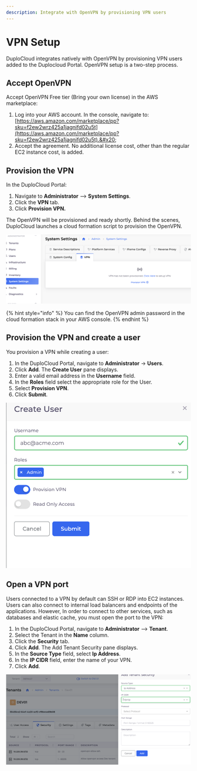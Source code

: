 ```yaml
---
description: Integrate with OpenVPN by provisioning VPN users
---
```


# VPN Setup

DuploCloud integrates natively with OpenVPN by provisioning VPN users added to the Duplocloud Portal. OpenVPN setup is a two-step process.

## Accept OpenVPN

Accept OpenVPN Free tier (Bring your own license) in the AWS marketplace:&#x20;

1. &#x20;Log into your AWS account. In the console, navigate to: [https://aws.amazon.com/marketplace/pp?sku=f2ew2wrz425a1jagnifd02u5t](https://aws.amazon.com/marketplace/pp?sku=f2ew2wrz425a1jagnifd02u5t).&#x20;
2. Accept the agreement. No additional license cost, other than the regular EC2 instance cost, is added.

## Provision the VPN

In the DuploCloud Portal:

1. Navigate to **Administrator** --> **System Settings**.
2. Click the **VPN** tab.
3. Click **Provision VPN.**

The OpenVPN will be provisioned and ready shortly. Behind the scenes, DuploCloud launches a cloud formation script to provision the OpenVPN.   &#x20;

![VPN tab in the System Settings page.](<../../.gitbook/assets/image (2) (2) (1).png>)

{% hint style="info" %}
You can find the OpenVPN admin password in the cloud formation stack in your AWS console.
{% endhint %}

## **Provision the VPN and create a user**

You provision a VPN while creating a user:

1. In the DuploCloud Portal, navigate to **Administrator** -> **Users**.
2. Click **Add**. The **Create User** pane displays.
3. Enter a valid email address in the **Username** field.
4. In the **Roles** field select the appropriate role for the User.
5. Select **Provision VPN**.
6. Click **Submit**.

![Create User pane](<../../.gitbook/assets/image (7) (2).png>)

## Open a VPN port

Users connected to a VPN by default can SSH or RDP into EC2 instances. Users can also connect to internal load balancers and endpoints of the applications. However, In order to connect to other services, such as databases and elastic cache, you must open the port to the VPN:&#x20;

1. In the DuploCloud Portal, navigate to **Administrator** --> **Tenant**.
2. Select the Tenant in the **Name** column.
3. Click the **Security** tab.
4. Click **Add**. The Add Tenant Security pane displays.
5. In the **Source Type** field, select **Ip Address**.&#x20;
6. In the **IP CIDR** field, enter the name of your VPN.
7. Click **Add**.

![Add Tenant Security pane](<../../.gitbook/assets/image (3) (3) (1).png>)
